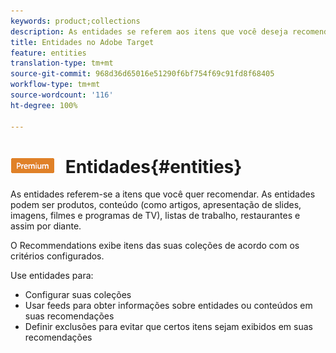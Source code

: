 ```yaml
---
keywords: product;collections
description: As entidades se referem aos itens que você deseja recomendar usando o Adobe Target. As entidades podem ser produtos, conteúdo (como artigos, apresentação de slides, imagens, filmes e programas de TV), listas de trabalho, restaurantes e assim por diante.
title: Entidades no Adobe Target
feature: entities
translation-type: tm+mt
source-git-commit: 968d36d65016e51290f6bf754f69c91fd8f68405
workflow-type: tm+mt
source-wordcount: '116'
ht-degree: 100%

---
```



# ![PREMIUM](/help/assets/premium.png) Entidades{#entities}

As entidades referem-se a itens que você quer recomendar. As entidades podem ser produtos, conteúdo (como artigos, apresentação de slides, imagens, filmes e programas de TV), listas de trabalho, restaurantes e assim por diante.

O Recommendations exibe itens das suas coleções de acordo com os critérios configurados.

Use entidades para:

* Configurar suas coleções
* Usar feeds para obter informações sobre entidades ou conteúdos em suas recomendações
* Definir exclusões para evitar que certos itens sejam exibidos em suas recomendações

